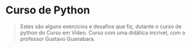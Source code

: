 # Curso de Python
> Estes são alguns exercícios e desafios que fiz, dutante o curso de python do Curso em Vídeo.
> Curso com uma didática incrível, com o professor Gustavo Guanabara.
